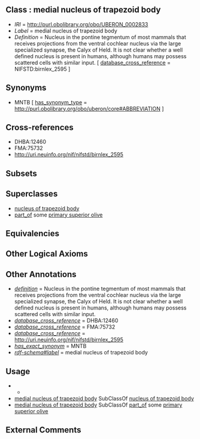 
## Class : medial nucleus of trapezoid body

 * *IRI* = http://purl.obolibrary.org/obo/UBERON_0002833
 * *Label* = medial nucleus of trapezoid body
 * *Definition* = Nucleus in the pontine tegmentum of most mammals that receives projections from the ventral cochlear nucleus via the large specialized synapse, the Calyx of Held. It is not clear whether a well defined nucleus is present in humans, although humans may possess scattered cells with similar input. [ [database_cross_reference](../../ef/oboInOwl#hasDbXref.md) = NIFSTD:birnlex_2595 ]

## Synonyms

 * MNTB [ [has_synonym_type](../../pe/oboInOwl#hasSynonymType.md) = http://purl.obolibrary.org/obo/uberon/core#ABBREVIATION ]

## Cross-references

 * DHBA:12460
 * FMA:75732
 * http://uri.neuinfo.org/nif/nifstd/birnlex_2595

## Subsets


## Superclasses

 * [nucleus of trapezoid body](../../UBERON/33/UBERON_0007633.md)
 * [part_of](../../BFO/50/BFO_0000050.md) some [primary superior olive](../../UBERON/34/UBERON_0022434.md)

## Equivalencies


## Other Logical Axioms


## Other Annotations

 * *[definition](../../IAO/15/IAO_0000115.md)* = Nucleus in the pontine tegmentum of most mammals that receives projections from the ventral cochlear nucleus via the large specialized synapse, the Calyx of Held. It is not clear whether a well defined nucleus is present in humans, although humans may possess scattered cells with similar input.
 * *[database_cross_reference](../../ef/oboInOwl#hasDbXref.md)* = DHBA:12460
 * *[database_cross_reference](../../ef/oboInOwl#hasDbXref.md)* = FMA:75732
 * *[database_cross_reference](../../ef/oboInOwl#hasDbXref.md)* = http://uri.neuinfo.org/nif/nifstd/birnlex_2595
 * *[has_exact_synonym](../../ym/oboInOwl#hasExactSynonym.md)* = MNTB
 * *[rdf-schema#label](../../el/rdf-schema#label.md)* = medial nucleus of trapezoid body

## Usage

 * -
 * [medial nucleus of trapezoid body](../../UBERON/33/UBERON_0002833.md) SubClassOf [nucleus of trapezoid body](../../UBERON/33/UBERON_0007633.md)
 * [medial nucleus of trapezoid body](../../UBERON/33/UBERON_0002833.md) SubClassOf [part_of](../../BFO/50/BFO_0000050.md) some [primary superior olive](../../UBERON/34/UBERON_0022434.md)

## External Comments

